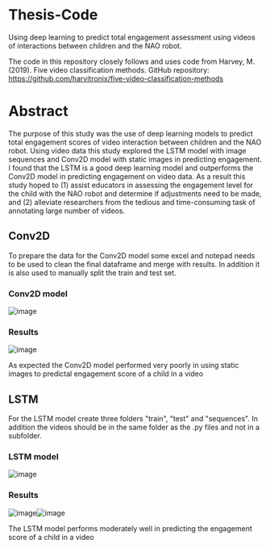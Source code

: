 # Thesis-Code
Using deep learning to predict total engagement assessment using videos of interactions between children and the NAO robot. 

The code in this repository closely follows and uses code from Harvey, M. (2019). Five video classification methods. GitHub repository:
https://github.com/harvitronix/five-video-classification-methods

# Abstract
The purpose of this study was the use of deep learning models to predict total engagement scores of video interaction between children and the NAO robot. Using video data this study explored the LSTM model with image sequences and Conv2D model with static images in predicting engagement. I found that the LSTM is a good deep learning model and outperforms the Conv2D model in predicting engagement on video data. As a result this study hoped to (1) assist educators in assessing the engagement level for the child with the NAO robot and determine if adjustments need to be made, and (2) alleviate researchers from the tedious and time-consuming task of annotating large number of videos.

## Conv2D
To prepare the data for the Conv2D model some excel and notepad needs to be used to clean the final dataframe and merge with results. In addition it is also used to manually split the train and test set.

### Conv2D model

![image](https://user-images.githubusercontent.com/66143690/93347247-240cdf80-f835-11ea-9a1f-d60f2db162ef.png)

### Results
![image](https://user-images.githubusercontent.com/66143690/93347656-9d0c3700-f835-11ea-967c-c44a59298673.png)

As expected the Conv2D model performed very poorly in using static images to predictal engagement score of a child in a video

## LSTM
For the LSTM model create three folders "train", "test" and "sequences". In addition the videos should be in the same folder as the .py files and not in a subfolder.

### LSTM model

![image](https://user-images.githubusercontent.com/66143690/93347563-849c1c80-f835-11ea-9b45-7581cbc8db51.png)

### Results

![image](https://user-images.githubusercontent.com/66143690/93347981-f96f5680-f835-11ea-9049-f3ea5a95b074.png)![image](https://user-images.githubusercontent.com/66143690/93348013-012efb00-f836-11ea-89dd-0d95610de009.png)

The LSTM model performs moderately well in predicting the engagement score of a child in a video
